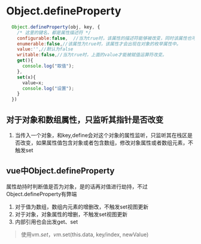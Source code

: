<!--
 * @Descriptios  : 
 * @Author       : maps131_liaoxing
 * @Date         : 2021-07-15 20:52:58
 * @LastEditors  : maps131_liaoxing
 * @LastEditTime : 2021-07-19 22:40:05
 * @FilePath     : \进击的面试\46-vue2.0Object.defineProperty.md
-->
# Object.defineProperty
```js
  Object.defineProperty(obj, key, {
    /* 这里的键名，都是属性描述符 */
    configurable:false,  //当为true时，该属性的描述符能够被改变，同时该属性也可以从对应的对象上删除。
    enumerable:false,//该属性为true时，该属性才会出现在对象的枚举属性中。
    value:'',//默认为false
    writable:false,//当为true时，上面的value才能被赋值运算符改变。
    get(){
      console.log("取值");
    },
    set(x){
      value=x;
      console.log("设置");
    }
  })
```
## 对于对象和数组属性，只监听其指针是否改变
1. 当传入一个对象，和key,define会对这个对象的属性监听，只监听其在栈区是否改变，如果属性值包含对象或者包含数组，修改对象属性或者数组元素，不触发set

## vue中Object.defineProperty
属性劫持时判断值是否为对象，是的话再对值进行劫持，不过Object.defineProperty有弊端
1. 对于值为数组，数组内元素的增删改，不触发set视图更新
2. 对于对象，对象属性的增删，不触发set视图更新
3. 内部引用也会出发get、set
> 使用vm.$set，vm.$set(this.data, key/index, newValue)